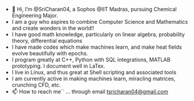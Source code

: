 - 👋 Hi, I’m @SriCharan04, a Sophos @IIT Madras, pursuing Chemical Engineering Major.
- I am a guy who aspires to combine Computer Science and Mathematics and create wonders in the world!!
- I have good math knowledge, particularly on linear algebra, probability theory, differential equations 
- I have made codes which make machines learn, and make heat fields evolve beautifully with epochs.
- I program greatly at C++, Python with SQL integrations, MATLAB prototyping. I document well in LaTex.
- I live in Linux, and thus great at Shell scripting and associated tools
- I am currently active in making machines learn, miracling matrices, crunching CFD, etc.
- 📫 How to reach me`` ... through email tsricharan04@gmail.com

<!---
SriCharan04/SriCharan04 is a ✨ special ✨ repository because its `README.md` (this file) appears on your GitHub profile.
You can click the Preview link to take a look at your changes.
--->
